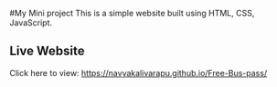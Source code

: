 #My Mini project
This is a simple website built using HTML, CSS, JavaScript.
## Live Website
Click here to view: https://navyakalivarapu.github.io/Free-Bus-pass/
